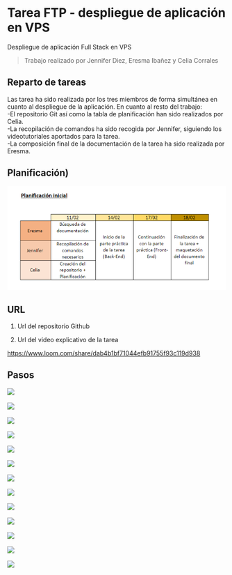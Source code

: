 # Tarea FTP - despliegue de aplicación en VPS

Despliegue de aplicación Full Stack en VPS

>Trabajo realizado por Jennifer Diez, Eresma Ibañez y Celia Corrales

## Reparto de tareas
Las tarea ha sido realizada por los tres miembros de forma simultánea en cuanto al despliegue de la aplicación. En cuanto al resto del trabajo:  
  -El repositorio Git así como la tabla de planificación han sido realizados por Celia.  
  -La recopilación de comandos ha sido recogida por Jennifer, siguiendo los videotutoriales aportados para la tarea.  
  -La composición final de la documentación de la tarea ha sido realizada por Eresma.  
  
## Planificación)
![](https://github.com/celiacg31/despliegueAppVPS/blob/275d054ae5299cad1459101b92ec8a5c00e11501/captura1.PNG)

## URL

1. Url del repositorio Github



2. Url del video explicativo de la tarea

https://www.loom.com/share/dab4b1bf71044efb91755f93c119d938

## Pasos





![](https://github.com/celiacg31/despliegueAppVPS/blob/c155e5379f0c8b159e9606d4f1d988cc602302d8/Im%C3%A1genes/01.PNG)

![](https://github.com/celiacg31/despliegueAppVPS/blob/c155e5379f0c8b159e9606d4f1d988cc602302d8/Im%C3%A1genes/02.PNG)

![](https://github.com/celiacg31/despliegueAppVPS/blob/c155e5379f0c8b159e9606d4f1d988cc602302d8/Im%C3%A1genes/03.PNG)

![](https://github.com/celiacg31/despliegueAppVPS/blob/e5be48e9cce8b9aa7d5baa51545928a8b836ea82/Im%C3%A1genes/04.PNG)

![](https://github.com/celiacg31/despliegueAppVPS/blob/e5be48e9cce8b9aa7d5baa51545928a8b836ea82/Im%C3%A1genes/05.PNG)

![](https://github.com/celiacg31/despliegueAppVPS/blob/e5be48e9cce8b9aa7d5baa51545928a8b836ea82/Im%C3%A1genes/06.PNG)

![](https://github.com/celiacg31/despliegueAppVPS/blob/e5be48e9cce8b9aa7d5baa51545928a8b836ea82/Im%C3%A1genes/07.PNG)

![](https://github.com/celiacg31/despliegueAppVPS/blob/e5be48e9cce8b9aa7d5baa51545928a8b836ea82/Im%C3%A1genes/08.PNG)

![](https://github.com/celiacg31/despliegueAppVPS/blob/e5be48e9cce8b9aa7d5baa51545928a8b836ea82/Im%C3%A1genes/09.PNG)

![](https://github.com/celiacg31/despliegueAppVPS/blob/e5be48e9cce8b9aa7d5baa51545928a8b836ea82/Im%C3%A1genes/10.PNG)

![](https://github.com/celiacg31/despliegueAppVPS/blob/e5be48e9cce8b9aa7d5baa51545928a8b836ea82/Im%C3%A1genes/11.PNG)

![](https://github.com/celiacg31/despliegueAppVPS/blob/e5be48e9cce8b9aa7d5baa51545928a8b836ea82/Im%C3%A1genes/12.PNG)

![](https://github.com/celiacg31/despliegueAppVPS/blob/e5be48e9cce8b9aa7d5baa51545928a8b836ea82/Im%C3%A1genes/13.PNG)

